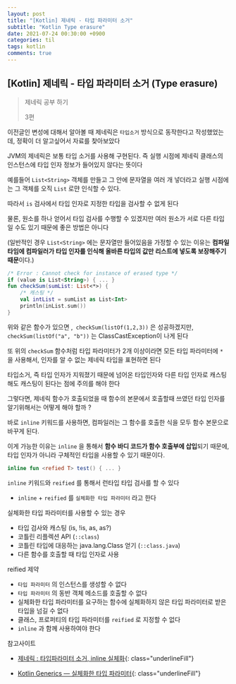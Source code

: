 ```yaml
---
layout: post
title: "[Kotlin] 제네릭 - 타입 파라미터 소거"
subtitle: "Kotlin Type erasure"
date: 2021-07-24 00:30:00 +0900
categories: til
tags: kotlin
comments: true
---
```




## **[Kotlin] 제네릭 - 타입 파라미터 소거 (Type erasure)**

> 제네릭 공부 하기
>
> 3편



이전글인 변성에 대해서 알아볼 때 제네릭은 `타입소거` 방식으로 동작한다고 작성했었는데, 정확이 더 알고싶어서 자료를 찾아보았다



JVM의 제네릭은 보통 타입 소거를 사용해 구현된다. 즉 실행 시점에 제네릭 클래스의 인스턴스에 타입 인자 정보가 들어있지 않다는 뜻이다

예를들어 `List<String>` 객체를 만들고 그 안에 문자열을 여러 개 넣더라고 실행 시점에는 그 객체를 오직 `List` 로먄 인식할 수 있다.

따라서 `is` 검사에서 타입 인자로 지정한 타입을 검사할 수 없게 된다

물론, 원소를 하나 얻어서 타입 검사를 수행할 수 있겠지만 여러 원소가 서로 다른 타입일 수도 있기 때문에 좋은 방법은 아니다

(일반적인 경우 `List<String>` 에는 문자열만 들어있음을 가정할 수 있는 이유는 **컴파일 타임에 컴파일러가 타입 인자를 인식해 올바른 타입의 값만 리스트에 넣도록 보장해주기 때문**이다.)



```kotlin
/* Error : Cannot check for instance of erased type */
if (value is List<String>) { ... }
fun checkSum(sumList: List<*>) {
    /* 캐스팅 */
    val intList = sumList as List<Int>
    println(inList.sum())
}
```

위와 같은 함수가 있으면 ,` checkSum(listOf(1,2,3))` 은 성공하겠지만, `checkSum(listOf("a", "b"))` 는 ClassCastException이 나게 된다

또 위의 `checkSum` 함수처럼 타입 파라미터가 2개 이상이라면 모든 타입 파라미터에 `*` 을 사용해서, 인자를 알 수 없는 제네릭 타입을 표현하면 된다



타입소거, 즉 타입 인자가 지워졌기 때문에 넘어온 타입인자와 다른 타입 인자로 캐스팅해도 캐스팅이 된다는 점에 주의를 해야 한다

그렇다면, 제네릭 함수가 호출되었을 때 함수의 본문에서 호출할때 쓰였던 타입 인자를 알기위해서는 어떻게 해야 할까 ?

바로 `inline` 키워드를 사용하면, 컴파일러는 그 함수를 호출한 식을 모두 함수 본문으로 바꾸게 된다.

이게 가능한 이유는 `inline` 을 통해서 **함수 바디 코드가 함수 호출부에 삽입**되기 때문에, 타입 인자가 아니라 구체적인 타입을 사용할 수 있기 때문이다.

```kotlin
inline fun <refied T> test() { ... }
```

`inline` 키워드와 `reified` 를 통해서 런타입 타입 검사를 할 수 있다

- `inline` + `reified` 를 `실체화한 타입 파라미터` 라고 한다



실체화한 타입 파라미터를 사용할 수 있는 경우

- 타입 검사와 캐스팅 (is, !is, as, as?)
- 코틀린 리플렉션 API (`::class`)
- 코틀린 타입에 대응하는 java.lang.Class 얻기 (`::class.java`)
- 다른 함수를 호출할 때 타입 인자로 사용



reified 제약

- `타입 파라미터` 의 인스턴스를 생성할 수 없다
- `타입 파라미터` 의 동반 객체 메소드를 호출할 수 없다
- 실체화한 타입 파라미터를 요구하는 함수에 실체화하지 않은 타입 파라미터로 받은 타입을 넘길 수 없다
- 클래스, 프로퍼티의 타입 파라미터를 `reified` 로 지정할 수 없다
- `inline` 과 함께 사용하여야 한다



참고사이트

- [제네릭 : 타입파라미터 소거, inline 실체화](https://umbum.dev/611){: class="underlineFill"}

- [Kotlin Generics — 실체화한 타입 파라미터](https://medium.com/hongbeomi-dev/kotlin-generics-실체화한-타입-파라미터-cfb2436946e3){: class="underlineFill"}